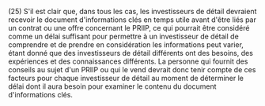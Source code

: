 (25) S'il est clair que, dans tous les cas, les investisseurs de détail devraient recevoir le document d'informations clés en temps utile avant d'être liés par un contrat ou une offre concernant le PRIIP, ce qui pourrait être considéré comme un délai suffisant pour permettre à un investisseur de détail de comprendre et de prendre en considération les informations peut varier, étant donné que des investisseurs de détail différents ont des besoins, des expériences et des connaissances différents. La personne qui fournit des conseils au sujet d'un PRIIP ou qui le vend devrait donc tenir compte de ces facteurs pour chaque investisseur de détail au moment de déterminer le délai dont il aura besoin pour examiner le contenu du document d'informations clés.